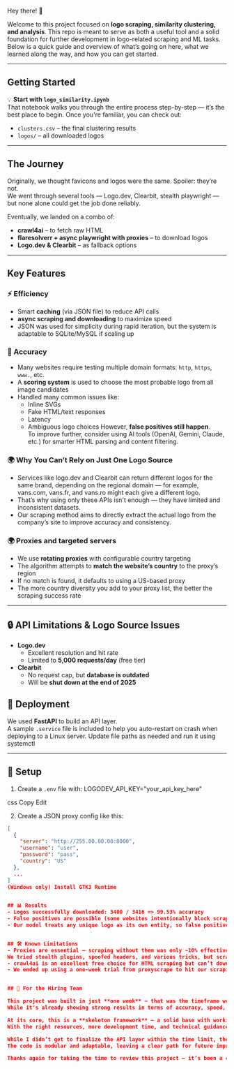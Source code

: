 Hey there! 👋

Welcome to this project focused on **logo scraping, similarity clustering, and analysis**. This repo is meant to serve as both a useful tool and a solid foundation for further development in logo-related scraping and ML tasks. Below is a quick guide and overview of what’s going on here, what we learned along the way, and how you can get started.

---

## Getting Started

💡 **Start with `logo_similarity.ipynb`**  
That notebook walks you through the entire process step-by-step — it’s the best place to begin. Once you're familiar, you can check out:
- `clusters.csv` – the final clustering results
- `logos/` – all downloaded logos

---

## The Journey

Originally, we thought favicons and logos were the same. Spoiler: they’re not.  
We went through several tools — Logo.dev, Clearbit, stealth playwright — but none alone could get the job done reliably.

Eventually, we landed on a combo of:
- **crawl4ai** – to fetch raw HTML
- **flaresolverr + async playwright with proxies** – to download logos
- **Logo.dev & Clearbit** – as fallback options

---

## Key Features

### ⚡ Efficiency
- Smart **caching** (via JSON file) to reduce API calls
- **async scraping and downloading** to maximize speed
- JSON was used for simplicity during rapid iteration, but the system is adaptable to SQLite/MySQL if scaling up

### 🎯 Accuracy
- Many websites require testing multiple domain formats: `http`, `https`, `www.`, etc.
- A **scoring system** is used to choose the most probable logo from all image candidates
- Handled many common issues like:
  - Inline SVGs
  - Fake HTML/text responses
  - Latency
  - Ambiguous logo choices
However, **false positives still happen**.  
To improve further, consider using AI tools (OpenAI, Gemini, Claude, etc.) for smarter HTML parsing and content filtering.

### 🌍 Why You Can’t Rely on Just One Logo Source
- Services like logo.dev and Clearbit can return different logos for the same brand, depending on the regional domain — for example, vans.com, vans.fr, and vans.ro might each give a different logo.
- That’s why using only these APIs isn't enough — they have limited and inconsistent datasets.
- Our scraping method aims to directly extract the actual logo from the company’s site to improve accuracy and consistency.

### 🌍 Proxies and targeted servers
- We use **rotating proxies** with configurable country targeting
- The algorithm attempts to **match the website’s country** to the proxy’s region
- If no match is found, it defaults to using a US-based proxy
- The more country diversity you add to your proxy list, the better the scraping success rate

---

## 🔒 API Limitations & Logo Source Issues

- **Logo.dev**  
  - Excellent resolution and hit rate  
  - Limited to **5,000 requests/day** (free tier)  
- **Clearbit**  
  - No request cap, but **database is outdated**  
  - Will be **shut down at the end of 2025**

## 🚀 Deployment

We used **FastAPI** to build an API layer.  
A sample `.service` file is included to help you auto-restart on crash when deploying to a Linux server.
Update file paths as needed and run it using systemctl

---

## 🔧 Setup

1. Create a `.env` file with:
LOGODEV_API_KEY="your_api_key_here"

css
Copy
Edit

2. Create a JSON proxy config like this:
```json
[
  {
    "server": "http://255.00.00.00:8000",
    "username": "user",
    "password": "pass",
    "country": "US"
  },
  ...
]
(Windows only) Install GTK3 Runtime


## 📊 Results
- Logos successfully downloaded: 3400 / 3416 => 99.53% accuracy 
- False positives are possible (some websites intentionally block scraping or serve decoy content)
- Our model treats any unique logo as its own entity, so false positives generally won’t corrupt cluster logic


## 🛠️ Known Limitations
- Proxies are essential — scraping without them was only ~10% effective
We tried stealth plugins, spoofed headers, and various tricks, but scraping HTML without a proxy just didn’t scale
- crawl4ai is an excellent free choice for HTML scraping but can’t download media files
- We ended up using a one-week trial from proxyscrape to hit our scraping targets, with logo.dev and clearbit as final fallbacks (we used playwright with proxies for downloading the logos after retrieving the logo url using crawl4ai)


## 📌 For the Hiring Team

This project was built in just **one week** — that was the timeframe we had, and I wanted to push as much as I could into it.  
While it's already showing strong results in terms of accuracy, speed, and scraping success, there’s still plenty of room to grow.

At its core, this is a **skeleton framework** — a solid base with working logic and a proven pipeline, ready to be scaled and refined further.  
With the right resources, more development time, and technical guidance, this project could evolve into a robust system with production-level performance.

While I didn’t get to finalize the API layer within the time limit, the key components — scraping, logo downloading, clustering — are fully functional and tested on a large dataset.  
The code is modular and adaptable, leaving a clear path for future improvements in latency, accuracy, and resilience.

Thanks again for taking the time to review this project — it’s been a challenging and exciting technical deep dive, and I hope it gives you a good sense of how I think, build, and iterate under pressure.




